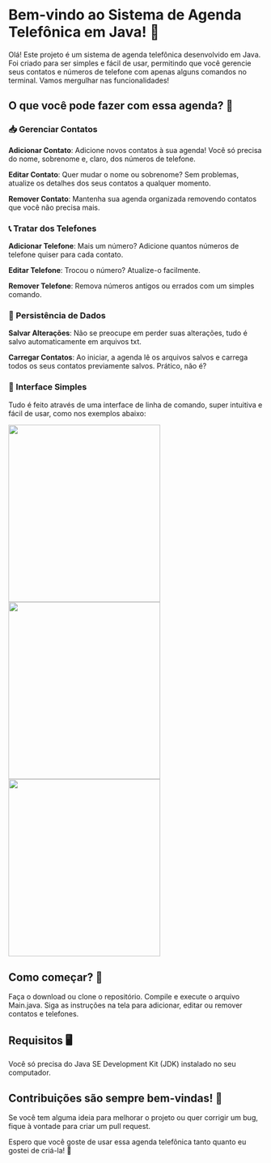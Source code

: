 # Bem-vindo ao Sistema de Agenda Telefônica em Java! 📒

Olá! Este projeto é um sistema de agenda telefônica desenvolvido em Java. Foi criado para ser simples e fácil de usar, permitindo que você gerencie seus contatos e números de telefone com apenas alguns comandos no terminal. Vamos mergulhar nas funcionalidades!

## **O que você pode fazer com essa agenda?** 🌟

### 📥 Gerenciar Contatos

**Adicionar Contato**: Adicione novos contatos à sua agenda! Você só precisa do nome, sobrenome e, claro, dos números de telefone.

**Editar Contato**: Quer mudar o nome ou sobrenome? Sem problemas, atualize os detalhes dos seus contatos a qualquer momento.

**Remover Contato**: Mantenha sua agenda organizada removendo contatos que você não precisa mais.

### 📞 Tratar dos Telefones

**Adicionar Telefone**: Mais um número? Adicione quantos números de telefone quiser para cada contato.

**Editar Telefone**: Trocou o número? Atualize-o facilmente.

**Remover Telefone**: Remova números antigos ou errados com um simples comando.

### 💾 Persistência de Dados

**Salvar Alterações**: Não se preocupe em perder suas alterações, tudo é salvo automaticamente em arquivos txt.

**Carregar Contatos**: Ao iniciar, a agenda lê os arquivos salvos e carrega todos os seus contatos previamente salvos. Prático, não é?

### 👀 Interface Simples

Tudo é feito através de uma interface de linha de comando, super intuitiva e fácil de usar, como nos exemplos abaixo:

<img src="https://github.com/engdvj/agenda-contatos/assets/153877813/9b4a6814-ede7-463f-aafa-e9179a776178" width="300" height="350"> <img src="https://github.com/engdvj/agenda-contatos/assets/153877813/2ec9389b-f0d6-433d-b95a-da2a1561141e" width="300" height="350"> <img src="https://github.com/engdvj/agenda-contatos/assets/153877813/1cb02f28-fc7a-4552-a12b-5791675a8a91" width="300" height="350">

## Como começar? 🚀

Faça o download ou clone o repositório.
Compile e execute o arquivo Main.java.
Siga as instruções na tela para adicionar, editar ou remover contatos e telefones.

## Requisitos 🖥️

Você só precisa do Java SE Development Kit (JDK) instalado no seu computador.

## Contribuições são sempre bem-vindas! 🤝

Se você tem alguma ideia para melhorar o projeto ou quer corrigir um bug, fique à vontade para criar um pull request.

Espero que você goste de usar essa agenda telefônica tanto quanto eu gostei de criá-la! 🎉
